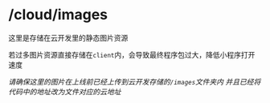 # /cloud/images
这里是存储在云开发里的静态图片资源

若过多图片资源直接存储在`client`内，会导致最终程序包过大，降低小程序打开速度

*请确保这里的图片在上线前已经上传到云开发存储的`/images`文件夹内*
*并且已经将代码中的地址改为文件对应的云地址*